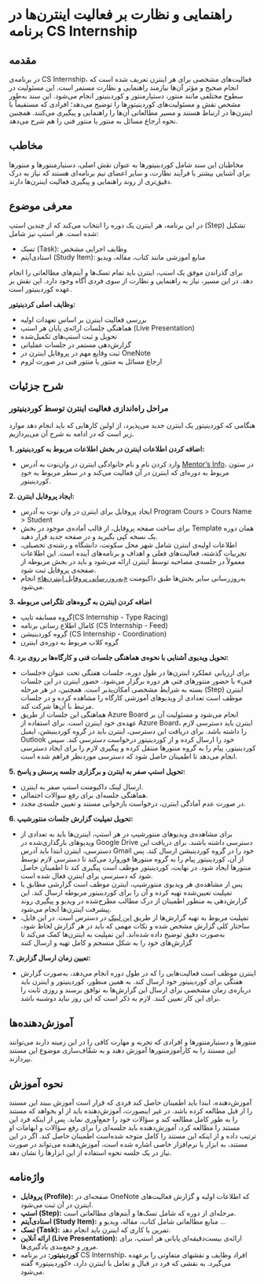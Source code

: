 # راهنمایی و نظارت بر فعالیت اینترن‌ها در برنامه CS Internship

## مقدمه

در برنامه‌ی CS Internship، فعالیت‌های مشخصی برای هر اینترن تعریف شده است که انجام صحیح و مؤثر آن‌ها نیازمند راهنمایی و نظارت مستمر است. این مسئولیت در سطوح مختلفی مانند منتور، دستیارمنتور و کوردینیتور انجام می‌شود.
این سند به‌طور مشخص نقش و مسئولیت‌های کوردینیتورها را توضیح می‌دهد؛ افرادی که مستقیماً با اینترن‌ها در ارتباط هستند و مسیر مطالعاتی آن‌ها را راهنمایی و پیگیری می‌کنند. همچنین نحوه ارجاع مسائل به منتور یا منتور فنی را هم شرح می‌دهد.

## مخاطب

مخاطبان این سند شامل کوردینیتورها به عنوان نقش اصلی، دستیارمنتورها و منتورها برای آشنایی بیشتر با فرآیند نظارت، و سایر اعضای تیم برنامه‌ای هستند که نیاز به درک دقیق‌تری از روند راهنمایی و پیگیری فعالیت اینترن‌ها دارند.

## معرفی موضوع

در این برنامه، هر اینترن یک دوره را انتخاب می‌کند که از چندین استپ (Step) تشکیل شده است. هر استپ نیز شامل:

- تسک (Task): وظایف اجرایی مشخص
- استادی‌آیتم (Study Item): منابع آموزشی مانند کتاب، مقاله، ویدیو
  
برای گذراندن موفق یک استپ، اینترن باید تمام تسک‌ها و آیتم‌های مطالعاتی را انجام دهد. در این مسیر، نیاز به راهنمایی و نظارت از سوی فردی آگاه وجود دارد. این نقش بر عهده کوردینیتور است.

**وظایف اصلی کردینیتور:**

- بررسی فعالیت اینترن بر اساس تعهدات اولیه
- هماهنگی جلسات ارائه‌ی پایان هر استپ (Live Presentation)
- تحویل و ثبت استپ‌های تکمیل‌شده
- گزارش‌دهی مستمر در جلسات عملیاتی
- ثبت وقایع مهم در پروفایل اینترن در OneNote
- ارجاع مسائل به منتور یا منتور فنی در صورت لزوم

## شرح جزئیات

### مراحل راه‌اندازی فعالیت اینترن توسط کوردینیتور

هنگامی که کوردینیتور یک اینترن جدید می‌پذیرد، از اولین کارهایی که باید انجام دهد موارد زیر است که در ادامه به شرح آن می‌پردازیم.

**1. اضافه کردن اطلاعات اینترن در بخش اطلاعات مربوط به کوردینیتور:**

- وارد کردن نام و نام خانوادگی اینترن در وان‌نوت به آدرس [Mentor’s Info](https://onedrive.live.com/view.aspx?resid=A9B215A332F3E600%21392628&id=documents&wd=target%28Mentors%27%20Info.one%7C0D288A60-6B0B-4B53-9631-BAA46BD790A9%2F%29)، در ستون مربوط به دوره‌ای که اینترن در آن فعالیت می‌کند و در سطر مربوط به خودِ کوردینیتور.

**2.  ایجاد پروفایل اینترن:** 

- ایجاد پروفایل برای اینترن در وان نوت به آدرس Program Cours > Cours Name > Student
- برای ساخت صفحه پروفایل، از قالب آماده‌ی موجود در بخش Template همان دوره یک نسخه کپی بگیرید و در صفحه جدید قرار دهید.
- اطلاعات اولیه‌ی اینترن شامل شهر محل سکونت، دانشگاه و رشته‌ی تحصیلی، تجربیات گذشته، فعالیت‌های فعلی و اهداف و برنامه‌های آینده است. این اطلاعات معمولاً در جلسه‌ی مصاحبه توسط اینترن ارائه می‌شود و باید در بخش مربوطه از صفحه‌ی پروفایل ثبت شود.
- به‌روزرسانی سایر بخش‌ها طبق داکیومنت [«به‌روزرسانی پروفایل اینترن‌ها»](https://github.com/cs-internship/cs-internship-spec/blob/master/processes/documents/Update%20Interns%20Profile%20--fa.md) انجام می‌شود.
 
**3. اضافه کردن اینترن به گروه‌های تلگرامی مربوطه**

- گروه مسابقه تایپ(CS Internship - Type Racing)
- کامال اطلاع رسانی برنامه (CS Internship - Feed)
- گروه کوردینیشن (CS Internship - Coordination)
- گروه کلاب مربوط به دوره‌ی اینترن
  
**4. تحویل ویدیوی آشنایی با نحوه‌ی هماهنگی جلسات فنی و کارگاه‌ها بر روی برد:**
- برای ارزیابی عملکرد اینترن‌ها در طول دوره، جلسات هفتگی تحت عنوان «جلسات فنی» با حضور منتورهای فنی هر دوره برگزار می‌شود. حضور اینترن در این جلسات بسته به شرایط مشخصی امکان‌پذیر است. همچنین، در هر مرحله (Step) اینترن موظف است تعدادی از ویدیوهای آموزشی کارگاه را مشاهده کرده و در جلسات مرتبط با آن‌ها شرکت کند.
- هماهنگی این جلسات از طریق Azure Board انجام می‌شود و مسئولیت آن بر عهده‌ی خود اینترن است. برای استفاده از Azure Board، اینترن باید دسترسی لازم را داشته باشد. برای دریافت این دسترسی، اینترن باید در گروه کوردینیشن، ایمیل Outlook خود را ارسال کرده و از کوردینیتور درخواست دسترسی کند. سپس کوردینیتور، پیام را به گروه منتورها منتقل کرده و پیگیری لازم را برای ایجاد دسترسی انجام می‌دهد تا اطمینان حاصل شود که دسترسی موردنظر فراهم شده است.

**5. تحویل استپ صفر به اینترن و برگزاری جلسه پرسش و پاسخ:**
  
- ارسال لینک داکیومنت استپ صفر به اینترن.
- هماهنگی جلسه‌ای برای رفع سوالات احتمالی.
- در صورت عدم آمادگی اینترن، درخواست بازخوانی مستند و تعیین جلسه‌ی مجدد.

**6. تحویل تمپلیت گزارش جلسات منتورشیپ:**

- برای مشاهده‌ی ویدیوهای منتورشیپ در هر استپ، اینترن‌ها باید به تعدادی از ویدیوهای بارگذاری‌شده در Google Drive دسترسی داشته باشند. برای دریافت این دسترسی، اینترن ابتدا باید آدرس Gmail خود را در گروه کوردینیشن ارسال کند. پس از آن، کوردینیتور پیام را به گروه منتورها فوروارد می‌کند تا دسترسی لازم توسط منتورها ایجاد شود. در نهایت، کوردینیتور موظف است پیگیری کند تا اطمینان حاصل شود که دسترسی برای اینترن فعال شده است.
- پس از مشاهده‌ی هر ویدیوی منتورشیپ، اینترن موظف است گزارشی مطابق با تمپلیت تعیین‌شده تهیه کرده و آن را برای کوردینیتور مربوطه ارسال کند. این گزارش‌دهی به منظور اطمینان از درک مطالب مطرح‌شده در ویدیو و پیگیری روند پیشرفت اینترن‌ها انجام می‌شود.
- تمپلیت مربوط به تهیه گزارش‌ها از طریق [این لینک](https://github.com/cs-internship/cs-internship-spec/blob/master/processes/documents/CSI%20-%20Template%20-%20Mentor%20Training%20Report%20-%20Farsi.docx) در دسترس است. در این فایل، ساختار کلی گزارش مشخص شده و نکات مهمی که باید در هر گزارش لحاظ شود، به‌صورت دقیق توضیح داده شده‌اند. این تمپلیت به اینترن‌ها کمک می‌کند تا گزارش‌های خود را به شکل منسجم و کامل تهیه و ارسال کنند

**7. تعیین زمان ارسال گزارش:**

- اینترن موظف است فعالیت‌هایی را که در طول دوره انجام می‌دهد، به‌صورت گزارش هفتگی برای کوردینیتور خود ارسال کند. به همین منظور، کوردینیتور و اینترن باید درباره‌ی زمان مشخصی برای ارسال این گزارش‌ها به توافق برسند و روزی ثابت را برای این کار تعیین کنند. لازم به ذکر است که این روز نباید دوشنبه باشد.

## آموزش‌دهنده‌ها

منتورها و دستیارمنتورها و افرادی که تجربه و مهارت کافی را در این زمینه دارند می‌توانند این مستند را به کارآموزمنتورها آموزش دهند و به شفّاف‌سازی موضوع این مستند بپردازند.

## نحوه آموزش

آموزش‌دهنده، ابتدا باید اطمینان حاصل کند فردی که قرار است آموزش ببیند این مستند را از قبل مطالعه کرده باشد. در غیر اینصورت، آموزش‌‌دهنده باید از او بخواهد که مستند را به طور کامل مطالعه کند و سؤالات خود را جمع‌آوری نماید. پس از اینکه فرد این مستند را مطالعه کرد، آموزش‌دهنده باید جلسه‌ای را برای رفع سؤالات و ابهامات او ترتیب داده و از اینکه این مستند را کامل متوجه شده‌است اطمینان حاصل کند. اگر در این مستند، به ابزار یا نرم‌افزار خاصی اشاره شده است، آموزش‌دهنده می‌تواند در صورت نیاز در یک جلسه نحوه‌ استفاده از این ابزارها را نشان دهد.

## واژه‌نامه

- **پروفایل (Profile):** صفحه‌ای در OneNote که اطلاعات اولیه و گزارش فعالیت‌های اینترن در آن ثبت می‌شود.
- **استپ (Step):** مرحله‌ای از دوره که شامل تسک‌ها و آیتم‌های مطالعاتی است.
- **استادی**‌**آیتم (Study Item):** منابع مطالعاتی شامل کتاب، مقاله، ویدیو و ...
- **تسک (Task):** تمرین یا کاری که اینترن باید انجام دهد.
- **ارائه آنلاین (Live Presentation):** ارائه‌ی بیست‌دقیقه‌ای پایانی هر استپ، برای مرور و جمع‌بندی یادگیری‌ها.
- **کوردینیتور:** در برنامه CS Internship، افراد وظایف و نقشهای متفاوتی را برعهده می‌گیرد. به نقشی که فرد در قبال و تعامل با اینترن دارد، «کوردینیتور»‌ گفته می‌شود.
